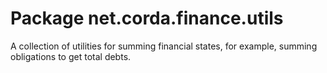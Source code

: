 # Package net.corda.finance.utils

A collection of utilities for summing financial states, for example, summing obligations to get total debts.
